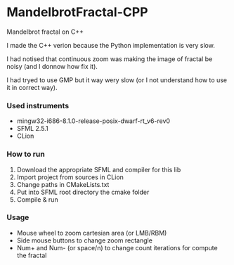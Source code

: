 # MandelbrotFractal-CPP
Mandelbrot fractal on C++

I made the C++ verion because the Python implementation is very slow. 

I had notised that continuous zoom was making the image of fractal be noisy (and I donnow how fix it).

I had tryed to use GMP but it way wery slow (or I not understand how to use it in correct way).


### Used instruments 
* mingw32-i686-8.1.0-release-posix-dwarf-rt_v6-rev0
* SFML 2.5.1
* CLion

### How to run
1. Download the appropriate SFML and compiler for this lib 
2. Import project from sources in CLion
3. Change paths in CMakeLists.txt 
4. Put into SFML root directory the cmake folder 
5. Compile & run 

### Usage
* Mouse wheel to zoom cartesian area (or LMB/RBM)
* Side mouse buttons to change zoom rectangle
* Num+ and Num- (or space/n) to change count iterations for compute the fractal 
